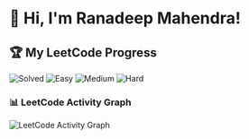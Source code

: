 # 👋 Hi, I'm Ranadeep Mahendra!

## 🏆 My LeetCode Progress

![Solved](https://img.shields.io/badge/Solved-73/3721-blue?cache=1761098487) ![Easy](https://img.shields.io/badge/Easy-41/908-brightgreen?cache=1761098487) ![Medium](https://img.shields.io/badge/Medium-31/1936-orange?cache=1761098487) ![Hard](https://img.shields.io/badge/Hard-1/877-red?cache=1761098487)

### 📊 LeetCode Activity Graph

![LeetCode Activity Graph](https://leetcard.jacoblin.cool/ranadeep_mahendra2426?theme=dark&font=Karma&ext=heatmap&cache=1761098487)
